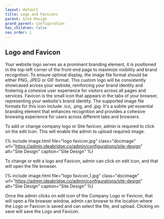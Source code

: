 ```yaml
---
layout: default
title: Logo and Favicons
parent: Site Design
grand_parent: Configuration
has_children: false
nav_order: 1
---
```


## Logo and Favicon 

Your website logo serves as a prominent branding element, it is positioned in the top-left corner of the front-end page to maximize visibility and brand recognition. To ensure optimal display, the image file format should be either PNG, JPEG or GIF format. This custom logo will be consistently showcased across your website, reinforcing your brand identity and fostering a cohesive user experience for visitors across all pages and services.
Favicon is the small icon that appears in the tabs of your browser, representing your website's brand identity. The supported image file formats for this icon include .ico, .png, and .jpg. It's a subtle yet essential branding element that enhances recognition and provides a cohesive browsing experience for users across different tabs and browsers.


To add or change company logo or Site favicon, admin is required to click on the edit Icon. This will enable the admin to upload required image.

{% include image.html file="logo favicon.jpg" class="docimage" url="https://admin.ideabridge.co/admin/configurations/site-design" alt="Site Design" caption="Site Design" %}

To change or edit a logo and Favicon, admin can click on edit icon, and that will open the file browser. 

{% include image.html file="logo favicon_1.jpg" class="docimage" url="https://admin.ideabridge.co/admin/configurations/site-design" alt="Site Design" caption="Site Design" %}

Once the admin clicks on edit icon of the Company Logo or Fevicon, that will open a file browser window, admin can browse to the location where the Logo or Favicon is saved and can select the file, and upload. Clicking on save will save the Logo and Favicon. 